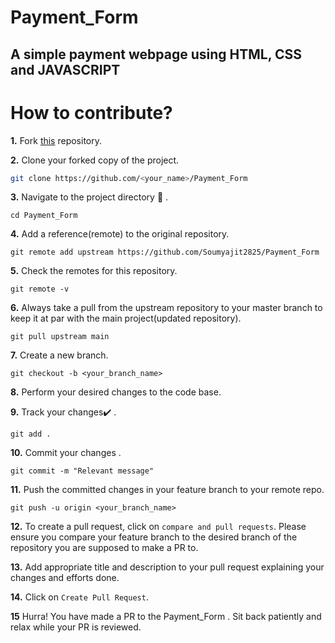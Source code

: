 # Payment_Form
## A simple payment webpage using HTML, CSS and JAVASCRIPT


# How to contribute?

**1.**  Fork [this](https://github.com/Soumyajit2825/Payment_Form) repository.

**2.**  Clone your forked copy of the project.

```bash
git clone https://github.com/<your_name>/Payment_Form
```

**3.** Navigate to the project directory :file_folder: .

```
cd Payment_Form
```

**4.** Add a reference(remote) to the original repository.

```
git remote add upstream https://github.com/Soumyajit2825/Payment_Form
```

**5.** Check the remotes for this repository.
```
git remote -v
```

**6.** Always take a pull from the upstream repository to your master branch to keep it at par with the main project(updated repository).

```
git pull upstream main
```

**7.** Create a new branch.

```
git checkout -b <your_branch_name>
```

**8.** Perform your desired changes to the code base.


**9.** Track your changes:heavy_check_mark: .

```
git add . 
```

**10.** Commit your changes .

```
git commit -m "Relevant message"
```

**11.** Push the committed changes in your feature branch to your remote repo.
```
git push -u origin <your_branch_name>
```

**12.** To create a pull request, click on `compare and pull requests`. Please ensure you compare your feature branch to the desired branch of the repository you are supposed to make a PR to.


**13.** Add appropriate title and description to your pull request explaining your changes and efforts done.


**14.** Click on `Create Pull Request`.


**15** Hurra! You have made a PR to the Payment_Form . Sit back patiently and relax while your PR is reviewed.
